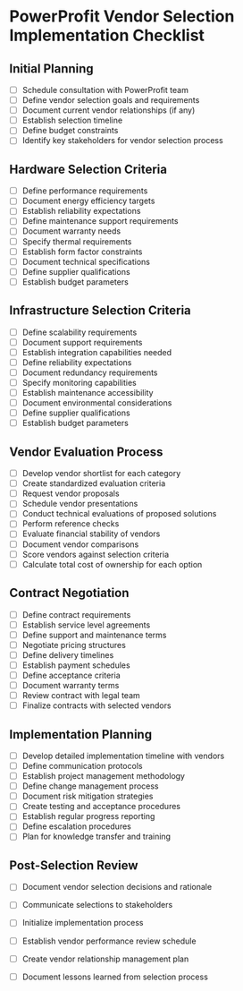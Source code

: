 # PowerProfit  Vendor Selection Implementation Checklist

## Initial Planning

- [ ] Schedule consultation with PowerProfit team  
- [ ] Define vendor selection goals and requirements  
- [ ] Document current vendor relationships (if any)  
- [ ] Establish selection timeline  
- [ ] Define budget constraints  
- [ ] Identify key stakeholders for vendor selection process

## Hardware Selection Criteria

- [ ] Define performance requirements  
- [ ] Document energy efficiency targets  
- [ ] Establish reliability expectations  
- [ ] Define maintenance support requirements  
- [ ] Document warranty needs  
- [ ] Specify thermal requirements  
- [ ] Establish form factor constraints  
- [ ] Document technical specifications  
- [ ] Define supplier qualifications  
- [ ] Establish budget parameters

## Infrastructure Selection Criteria

- [ ] Define scalability requirements  
- [ ] Document support requirements  
- [ ] Establish integration capabilities needed  
- [ ] Define reliability expectations  
- [ ] Document redundancy requirements  
- [ ] Specify monitoring capabilities  
- [ ] Establish maintenance accessibility  
- [ ] Document environmental considerations  
- [ ] Define supplier qualifications  
- [ ] Establish budget parameters

## Vendor Evaluation Process

- [ ] Develop vendor shortlist for each category  
- [ ] Create standardized evaluation criteria  
- [ ] Request vendor proposals  
- [ ] Schedule vendor presentations  
- [ ] Conduct technical evaluations of proposed solutions  
- [ ] Perform reference checks  
- [ ] Evaluate financial stability of vendors  
- [ ] Document vendor comparisons  
- [ ] Score vendors against selection criteria  
- [ ] Calculate total cost of ownership for each option

## Contract Negotiation

- [ ] Define contract requirements  
- [ ] Establish service level agreements  
- [ ] Define support and maintenance terms  
- [ ] Negotiate pricing structures  
- [ ] Define delivery timelines  
- [ ] Establish payment schedules  
- [ ] Define acceptance criteria  
- [ ] Document warranty terms  
- [ ] Review contract with legal team  
- [ ] Finalize contracts with selected vendors

## Implementation Planning

- [ ] Develop detailed implementation timeline with vendors  
- [ ] Define communication protocols  
- [ ] Establish project management methodology  
- [ ] Define change management process  
- [ ] Document risk mitigation strategies  
- [ ] Create testing and acceptance procedures  
- [ ] Establish regular progress reporting  
- [ ] Define escalation procedures  
- [ ] Plan for knowledge transfer and training

## Post-Selection Review

- [ ] Document vendor selection decisions and rationale  
- [ ] Communicate selections to stakeholders  
- [ ] Initialize implementation process  
- [ ] Establish vendor performance review schedule  
- [ ] Create vendor relationship management plan  
- [ ] Document lessons learned from selection process

